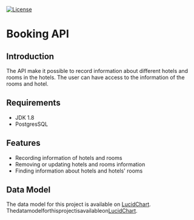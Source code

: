 [![License](https://img.shields.io/badge/License-Apache%202.0-blue.svg)](https://www.apache.org/licenses/LICENSE-2.0)
# Booking API

## Introduction
The API make it possible to record information about different hotels and rooms in the hotels. The user can have
access to the information of the rooms and hotel.

## Requirements
* JDK 1.8
* PostgresSQL

## Features
* Recording information of hotels and rooms
* Removing or updating hotels and rooms information
* Finding information about hotels and hotels' rooms

## Data Model
The data model for this project is available on [LucidChart](https://app.lucidchart.com/documents/view/3c3a94aa-8d50-43a4-8f80-1a158ac76cd3/0_0).
Thedatamodelforthisprojectisavailableon[LucidChart](https://app.lucidchart.com/documents/view/3c3a94aa-8d50-43a4-8f80-1a158ac76cd3/0_0).
